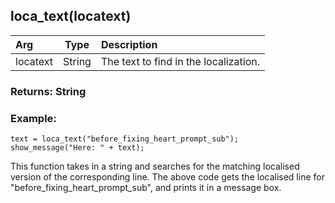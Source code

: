 ## loca_text(locatext)

|Arg|Type|Description|
|:--|---|:--|
|locatext|String|The text to find in the localization.|

### Returns: String
### Example:
```gml
text = loca_text("before_fixing_heart_prompt_sub");
show_message("Here: " + text);
```

This function takes in a string and searches for the matching localised version of the corresponding line. The above code gets the localised line for "before_fixing_heart_prompt_sub", and prints it in a message box.
